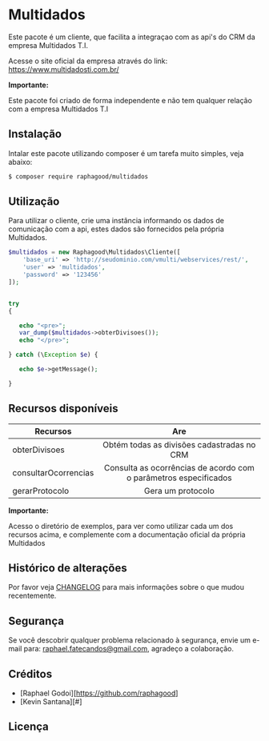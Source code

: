 # Multidados

Este pacote é um cliente, que facilita a integraçao com as api's do CRM da empresa Multidados T.I.

Acesse o site oficial da empresa através do link: https://www.multidadosti.com.br/

**Importante:**

Este pacote foi criado de forma independente e não tem qualquer relação com a empresa Multidados T.I


## Instalação

Intalar este pacote utilizando composer é um tarefa muito simples, veja abaixo:

``` bash
$ composer require raphagood/multidados
```

## Utilização

Para utilizar o cliente, crie uma instância informando os dados de comunicação com a api, estes dados são fornecidos pela própria Multidados.

``` php
$multidados = new Raphagood\Multidados\Cliente([
    'base_uri' => 'http://seudominio.com/vmulti/webservices/rest/',
    'user' => 'multidados',
    'password' => '123456'
]);


try
{

   echo "<pre>";
   var_dump($multidados->obterDivisoes());
   echo "</pre>";

} catch (\Exception $e) {

   echo $e->getMessage();

}
```
## Recursos disponíveis

| Recursos                  | Are                                        |
| ------------------------- |:------------------------------------------:|
| obterDivisoes             | Obtém todas as divisões cadastradas no CRM |
| consultarOcorrencias      | Consulta as ocorrências de acordo com o parâmetros especificados      |
| gerarProtocolo            | Gera um protocolo |

**Importante:**

Acesso o diretório de exemplos, para ver como utilizar cada um dos recursos acima, e complemente com a documentação oficial da própria Multidados


## Histórico de alterações

Por favor veja [CHANGELOG](CHANGELOG.md) para mais informações sobre o que mudou recentemente.

## Segurança

Se você descobrir qualquer problema relacionado à segurança, envie um e-mail para: raphael.fatecandos@gmail.com, agradeço a colaboração.

## Créditos

- [Raphael Godoi][https://github.com/raphagood]
- [Kevin Santana][#]

## Licença

[ico-version]: https://img.shields.io/packagist/v/raphagood/multidados.svg?style=flat-square
[ico-license]: https://img.shields.io/badge/license-MIT-brightgreen.svg?style=flat-square
[link-packagist]: https://packagist.org/packages/raphagood/multidados
[link-downloads]: https://packagist.org/packages/raphagood/multidados
[link-author]: https://github.com/raphagood
